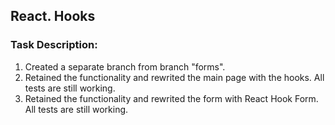 ## React. Hooks

### Task Description:

1. Created a separate branch from branch "forms".
2. Retained the functionality and rewrited the main page with the hooks. All tests are still working.
3. Retained the functionality and rewrited the form with React Hook Form. All tests are still working.
